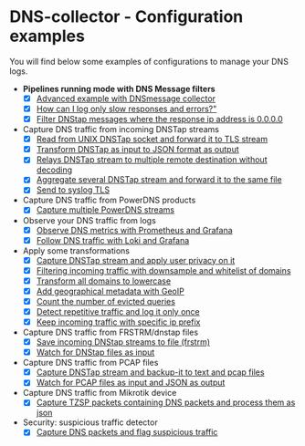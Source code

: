 
# DNS-collector - Configuration examples

You will find below some examples of configurations to manage your DNS logs.

- **Pipelines running mode with DNS Message filters**
  - [x] [Advanced example with DNSmessage collector](./_examples/use-case-24.yml)
  - [x] [How can I log only slow responses and errors?"](./_examples/use-case-25.yml)
  - [x] [Filter DNStap messages where the response ip address is 0.0.0.0](./_examples/use-case-26.yml)

- Capture DNS traffic from incoming DNSTap streams
  - [x] [Read from UNIX DNSTap socket and forward it to TLS stream](./_examples/use-case-5.yml)
  - [x] [Transform DNSTap as input to JSON format as output](./_examples/use-case-3.yml)
  - [x] [Relays DNSTap stream to multiple remote destination without decoding](./_examples/use-case-12.yml)
  - [x] [Aggregate several DNSTap stream and forward it to the same file](./_examples/use-case-7.yml)
  - [x] [Send to syslog TLS](./_examples/use-case-23.yml)

- Capture DNS traffic from PowerDNS products
  - [x] [Capture multiple PowerDNS streams](./_examples/use-case-8.yml)

- Observe your DNS traffic from logs
  - [x] [Observe DNS metrics with Prometheus and Grafana](./_examples/use-case-2.yml)
  - [x] [Follow DNS traffic with Loki and Grafana](./_examples/use-case-4.yml)

- Apply some transformations
  - [x] [Capture DNSTap stream and apply user privacy on it](./_examples/use-case-6.yml)
  - [x] [Filtering incoming traffic with downsample and whitelist of domains](./_examples/use-case-9.yml)
  - [x] [Transform all domains to lowercase](./_examples/use-case-10.yml)
  - [x] [Add geographical metadata with GeoIP](./_examplesuse-case-11.yml)
  - [x] [Count the number of evicted queries](./_examples/use-case-18.yml)
  - [x] [Detect repetitive traffic and log it only once](./_examples/use-case-20.yml)
  - [x] [Keep incoming traffic with specific ip prefix](./_examples/use-case-27.yml)

- Capture DNS traffic from FRSTRM/dnstap files
  - [x] [Save incoming DNStap streams to file (frstrm)](./_examples/use-case-13.yml)
  - [x] [Watch for DNStap files as input](./_examples/use-case-14.yml)

- Capture DNS traffic from PCAP files
  - [x] [Capture DNSTap stream and backup-it to text and pcap files](./_examples/use-case-1.yml)
  - [x] [Watch for PCAP files as input and JSON as output](./_examples/use-case-15.yml)

- Capture DNS traffic from Mikrotik device
  - [x] [Capture TZSP packets containing DNS packets and process them as json](./_examples/use-case-17.yml)

- Security: suspicious traffic detector
  - [x] [Capture DNS packets and flag suspicious traffic](./_examples/use-case-19.yml)
